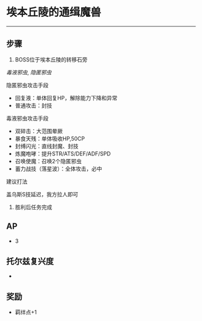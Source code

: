 # 埃本丘陵的通缉魔兽

---

## 步骤

1. BOSS位于埃本丘陵的转移石旁

*毒液邪虫*, *隐匿邪虫*

隐匿邪虫攻击手段
- 回复液：单体回复HP，解除能力下降和异常
- 普通攻击：封技

毒液邪虫攻击手段
- 双碎击：大范围晕厥
- 暴食天残：单体吸收HP,50CP
- 封缚闪光：直线封魔、封技
- 炼魔咆哮：提升STR/ATS/DEF/ADF/SPD
- 召唤使魔：召唤2个隐匿邪虫
- 蓄力战技（落星波）：全体攻击，必中

建议打法

盖乌斯S技延迟，我方拉人即可

1. 胜利后任务完成

## AP

- 3

## 托尔兹复兴度

- 

## 奖励

- 羁绊点+1
